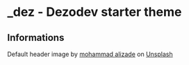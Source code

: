 # _dez - Dezodev starter theme

## Informations

Default header image by [mohammad alizade](https://unsplash.com/@mohamadaz?utm_source=unsplash&utm_medium=referral&utm_content=creditCopyText) on [Unsplash](https://unsplash.com/s/photos/landscape-night?utm_source=unsplash&utm_medium=referral&utm_content=creditCopyText)
